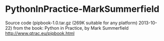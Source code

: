 PythonInPractice-MarkSummerfield
================================

Source code (pipbook-1.0.tar.gz (269K suitable for any platform) 2013-10-22) from the book: Python in Practice, by Mark Summerfield http://www.qtrac.eu/pipbook.html
